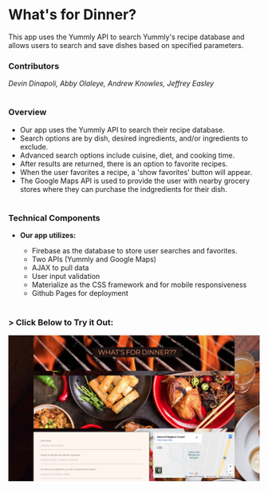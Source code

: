# What's for Dinner?

This app uses the Yummly API to search Yummly's recipe database and allows users to search and save dishes based on specified parameters.

### Contributors 
_Devin Dinapoli, Abby Olaleye, Andrew Knowles, Jeffrey Easley_

#

### Overview
* Our app uses the Yummly API to search their recipe database. 
* Search options are by dish, desired ingredients, and/or ingredients to exclude.  
* Advanced search options include cuisine, diet, and cooking time.
* After results are returned, there is an option to favorite recipes.  
* When the user favorites a recipe, a 'show favorites' button will appear.
* The Google Maps API is used to provide the user with nearby grocery stores where they can purchase the indgredients for their dish.

#

### Technical Components

* __Our app utilizes:__

  * Firebase as the database to store user searches and favorites.
  * Two APIs (Yummly and Google Maps)
  * AJAX to pull data
  * User input validation
  * Materialize as the CSS framework and for mobile responsiveness
  * Github Pages for deployment
  
#

### > __Click Below to Try it Out:__
[![What's for Dinner](assets/images/whatsfordinner.png)](https://aolaleye.github.io/whats-for-dinner/)
